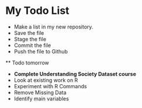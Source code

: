 # My Todo List

* Make a list in my new repository.
* Save the file
* Stage the file
* Commit the file
* Push the file to Github

** Todo tomorrow
* **Complete Understanding Society Dataset course**
* Look at existing work on R
* Experiment with R Commands
* Remove Missing Data
* Identify main variables